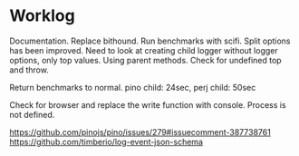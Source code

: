 # Worklog

Documentation.
Replace bithound.
Run benchmarks with scifi.
Split options has been improved. Need to look at creating child logger without logger options, only top values. Using parent methods.
Check for undefined top and throw.

Return benchmarks to normal.
pino child: 24sec, perj child: 50sec

Check for browser and replace the write function with console. Process is not defined.



https://github.com/pinojs/pino/issues/279#issuecomment-387738761
https://github.com/timberio/log-event-json-schema
